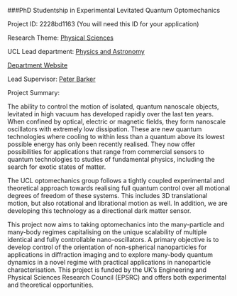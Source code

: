 ###PhD Studentship in Experimental Levitated Quantum Optomechanics

Project ID: 2228bd1163
(You will need this ID for your application)

Research Theme: [Physical Sciences](../themes/physical-sciences.md)

UCL Lead department: [Physics and Astronomy](../departments/physics-and-astronomy.md)

[Department Website](https://www.ucl.ac.uk/physics-astronomy)

Lead Supervisor: [Peter Barker](https://iris.ucl.ac.uk/iris/browse/profile?upi=PBARK82)

Project Summary:

The ability to control the motion of isolated, quantum nanoscale objects, levitated in high vacuum has developed rapidly over the last ten years. When confined by optical, electric or magnetic fields, they form nanoscale oscillators with extremely low dissipation. These are new quantum technologies where cooling to within less than a quantum above its lowest possible energy has only been recently realised. They now offer possibilities for applications that range from commercial sensors to quantum technologies to studies of fundamental physics, including the search for exotic states of matter. 
 
 The UCL optomechanics group follows a tightly coupled experimental and theoretical approach towards realising full quantum control over all motional degrees of freedom of these systems. This includes 3D translational motion, but also rotational and librational motion as well. In addition, we are developing this technology as a directional dark matter sensor. 
 
 This project now aims to taking optomechanics into the many-particle and many-body regimes capitalising on the unique scalability of multiple identical and fully controllable nano-oscillators. A primary objective is to develop control of the orientation of non-spherical nanoparticles for applications in diffraction imaging and to explore many-body quantum dynamics in a novel regime with practical applications in nanoparticle characterisation. This project is funded by the UK’s Engineering and Physical Sciences Research Council (EPSRC) and offers both experimental and theoretical opportunities.